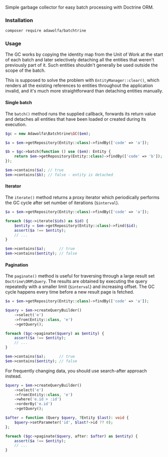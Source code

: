 Simple garbage collector for easy batch processing with Doctrine ORM.

### Installation

~~~bash
composer require adawolfa/batchtrine
~~~

### Usage

The GC works by copying the identity map from the Unit of Work at the start of each batch and later selectively detaching all the entities that weren't previously part of it. Such entities shouldn't generally be used outside the scope of the batch.

This is supposed to solve the problem with `EntityManager::clear()`, which renders all the existing references to entities throughout the application invalid, and it's much more straightforward than detaching entities manually.

#### Single batch

The `batch()` method runs the supplied callback, forwards its return value and detaches all entities that have been loaded or created during its execution.

~~~php
$gc = new Adawolfa\Batchtrine\GC($em);

$a = $em->getRepository(Entity::class)->findBy(['code' => 'a']);

$b = $gc->batch(function () use ($em): Entity {
	return $em->getRepository(Entity::class)->findBy(['code' => 'b']);
});

$em->contains($a); // true
$em->contains($b); // false - entity is detached
~~~

#### Iterator

The `iterate()` method returns a proxy iterator which periodically performs the GC cycle after set number of iterations (`$interval`).

~~~php
$a = $em->getRepository(Entity::class)->findBy(['code' => 'a']);

foreach ($gc->iterate($ids) as $id) {
	$entity = $em->getRepository(Entity::class)->find($id);
	assert($a !== $entity);
	// ...
}

$em->contains($a);      // true
$em->contains($entity); // false
~~~

#### Pagination

The `paginate()` method is useful for traversing through a large result set `Doctrine\ORM\Query`. The results are obtained by executing the query repeatedly with a smaller limit (`$interval`) and increasing offset. The GC cycle happens every time before a new result page is fetched.

~~~php
$a = $em->getRepository(Entity::class)->findBy(['code' => 'a']);

$query = $em->createQueryBuilder()
	->select('e')
	->from(Entity::class, 'e')
	->getQuery();

foreach ($gc->paginate($query) as $entity) {
	assert($a !== $entity);
	// ...
}

$em->contains($a);      // true
$em->contains($entity); // false
~~~

For frequently changing data, you should use search-after approach instead.

~~~php
$query = $em->createQueryBuilder()
	->select('e')
	->from(Entity::class, 'e')
	->where('e.id > :id')
	->orderBy('e.id')
	->getQuery();

$after = function (Query $query, ?Entity $last): void {
	$query->setParameter('id', $last?->id ?? 0);
};

foreach ($gc->paginate($query, after: $after) as $entity) {
	assert($a !== $entity);
	// ...
}
~~~